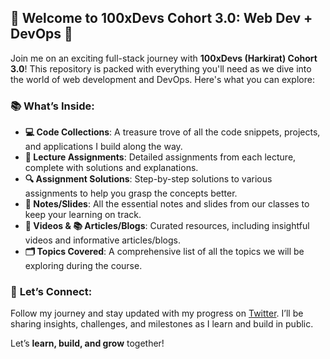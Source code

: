 ## 🚀 Welcome to 100xDevs Cohort 3.0: Web Dev + DevOps 🚀

Join me on an exciting full-stack journey with **100xDevs (Harkirat) Cohort 3.0**! This repository is packed with everything you'll need as we dive into the world of web development and DevOps. Here's what you can explore:

### 📚 **What’s Inside:**
- **💻 Code Collections**: A treasure trove of all the code snippets, projects, and applications I build along the way.
- **📝 Lecture Assignments**: Detailed assignments from each lecture, complete with solutions and explanations.
- **🔍 Assignment Solutions**: Step-by-step solutions to various assignments to help you grasp the concepts better.
- **📑 Notes/Slides**: All the essential notes and slides from our classes to keep your learning on track.
- **🎥 Videos & 📚 Articles/Blogs**: Curated resources, including insightful videos and informative articles/blogs.
- **🗂️ Topics Covered**: A comprehensive list of all the topics we will be exploring during the course.

### 🤝 **Let’s Connect:**
Follow my journey and stay updated with my progress on [Twitter](https://x.com/CipheredCoding). I’ll be sharing insights, challenges, and milestones as I learn and build in public. 

Let’s **learn, build, and grow** together!
